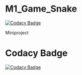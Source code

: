 # M1_Game_Snake

[![Codacy Badge](https://api.codacy.com/project/badge/Grade/2cfc193dcf5c436c87e1d92c87d07d06)](https://app.codacy.com/gh/ankitaneware13/M1_Game_Snake?utm_source=github.com&utm_medium=referral&utm_content=ankitaneware13/M1_Game_Snake&utm_campaign=Badge_Grade_Settings)

Miniproject

# Codacy Badge
[![Codacy Badge](https://app.codacy.com/project/badge/Grade/f2e9548113f74682af1e3878451f8f84)](https://www.codacy.com/gh/ankitaneware13/M1_Game_Snake/dashboard?utm_source=github.com&amp;utm_medium=referral&amp;utm_content=ankitaneware13/M1_Game_Snake&amp;utm_campaign=Badge_Grade)
